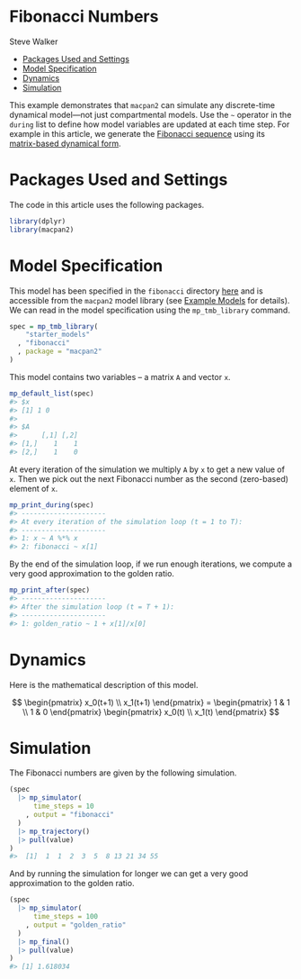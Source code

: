 Fibonacci Numbers
================
Steve Walker

-   <a href="#packages-used-and-settings"
    id="toc-packages-used-and-settings">Packages Used and Settings</a>
-   <a href="#model-specification" id="toc-model-specification">Model
    Specification</a>
-   <a href="#dynamics" id="toc-dynamics">Dynamics</a>
-   <a href="#simulation" id="toc-simulation">Simulation</a>

This example demonstrates that `macpan2` can simulate any discrete-time
dynamical model—not just compartmental models. Use the `~` operator in
the `during` list to define how model variables are updated at each time
step. For example in this article, we generate the [Fibonacci
sequence](https://en.wikipedia.org/wiki/Fibonacci_sequence) using its
[matrix-based dynamical
form](https://en.wikipedia.org/wiki/Fibonacci_sequence#Matrix_form).

# Packages Used and Settings

The code in this article uses the following packages.

``` r
library(dplyr)
library(macpan2)
```

# Model Specification

This model has been specified in the `fibonacci` directory
[here](https://github.com/canmod/macpan2/blob/main/inst/starter_models/fibonacci/tmb.R)
and is accessible from the `macpan2` model library (see [Example
Models](https://canmod.github.io/macpan2/articles/example_models.html)
for details). We can read in the model specification using the
`mp_tmb_library` command.

``` r
spec = mp_tmb_library(
    "starter_models"
  , "fibonacci"
  , package = "macpan2"
)
```

This model contains two variables – a matrix `A` and vector `x`.

``` r
mp_default_list(spec)
#> $x
#> [1] 1 0
#> 
#> $A
#>      [,1] [,2]
#> [1,]    1    1
#> [2,]    1    0
```

At every iteration of the simulation we multiply `A` by `x` to get a new
value of `x`. Then we pick out the next Fibonacci number as the second
(zero-based) element of `x`.

``` r
mp_print_during(spec)
#> ---------------------
#> At every iteration of the simulation loop (t = 1 to T):
#> ---------------------
#> 1: x ~ A %*% x
#> 2: fibonacci ~ x[1]
```

By the end of the simulation loop, if we run enough iterations, we
compute a very good approximation to the golden ratio.

``` r
mp_print_after(spec)
#> ---------------------
#> After the simulation loop (t = T + 1):
#> ---------------------
#> 1: golden_ratio ~ 1 + x[1]/x[0]
```

# Dynamics

Here is the mathematical description of this model.

$$
\begin{pmatrix} 
x_0(t+1) \\ 
x_1(t+1) 
\end{pmatrix}
= \begin{pmatrix} 
1 & 1 \\ 
1 & 0 
\end{pmatrix}
\begin{pmatrix} 
x_0(t) \\ 
x_1(t) 
\end{pmatrix}
$$

# Simulation

The Fibonacci numbers are given by the following simulation.

``` r
(spec 
  |> mp_simulator(
      time_steps = 10
    , output = "fibonacci"
  ) 
  |> mp_trajectory()
  |> pull(value)
)
#>  [1]  1  1  2  3  5  8 13 21 34 55
```

And by running the simulation for longer we can get a very good
approximation to the golden ratio.

``` r
(spec 
  |> mp_simulator(
      time_steps = 100
    , output = "golden_ratio"
  ) 
  |> mp_final()
  |> pull(value)
)
#> [1] 1.618034
```
